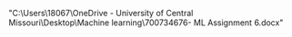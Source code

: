 "C:\Users\18067\OneDrive - University of Central Missouri\Desktop\Machine learning\700734676- ML Assignment 6.docx"

